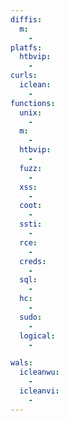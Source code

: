 ```yaml
---
diffis:
  m:
    -
platfs:
  htbvip:
    -
curls:
  iclean:
    -
functions:
  unix:
    -
  m:
    -
  htbvip:
    -
  fuzz:
    -
  xss:
    -
  coot:
    -
  ssti:
    -
  rce:
    -
  creds:
    -
  sql:
    -
  hc:
    -
  sudo:
    -
  logical:
    -

wals:
  icleanwu:
    -
  icleanvi:
    -
---
```

